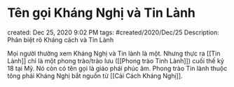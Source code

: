 ---
---

# Tên gọi Kháng Nghị và Tin Lành

created: Dec 25, 2020 9:02 PM
tags: #created/2020/Dec/25
Description: Phân biệt rõ Kháng cách và Tin Lành

Mọi người thường xem Kháng Nghị và Tin lành là một. Nhưng thực ra [[Tin Lành]] chỉ là một phong trào/trào lưu ([[Phong trào Tinh Lành]]) cuối thế kỷ 18 tại Mỹ. Nó còn có tên gọi là giáo phái phúc âm. Phong trào Tin lành thuộc tông phái Kháng Nghị bắt nguồn từ [[Cải Cách Kháng Nghị]].